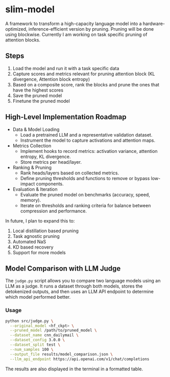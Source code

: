 # slim-model

A framework to transform a high-capacity language model into a hardware-optimized, inference-efficient version by pruning.
Pruning will be done using blockwise. Currently I am working on task specific pruning of attention blocks.

## Steps

1. Load the model and run it with a task specific data
2. Capture scores and metrics relevant for pruning attention block (KL divergence, Attention block entropy)
3. Based on a composite score, rank the blocks and prune the ones that have the highest scores
4. Save the pruned model
5. Finetune the pruned model

## High-Level Implementation Roadmap

- Data & Model Loading
  - Load a pretrained LLM and a representative validation dataset.
  - Instrument the model to capture activations and attention maps.
- Metrics Collection
  - Implement hooks to record metrics: activation variance, attention entropy, KL divergence.
  - Store metrics per head/layer.
- Ranking & Pruning
  - Rank heads/layers based on collected metrics.
  - Define pruning thresholds and functions to remove or bypass low-impact components.
- Evaluation & Iteration
  - Evaluate the pruned model on benchmarks (accuracy, speed, memory).
  - Iterate on thresholds and ranking criteria for balance between compression and performance.

In future, I plan to expand this to:

1. Local distillation based pruning
2. Task agnostic pruning
3. Automated NaS
4. KD based recovery
5. Support for more models

## Model Comparison with LLM Judge

The `judge.py` script allows you to compare two language models using an LLM as a judge. It runs a dataset through both models, stores the detokenized outputs, and then uses an LLM API endpoint to determine which model performed better.

### Usage

```bash
python src/judge.py \
  --original_model <hf_ckpt> \
  --pruned_model /path/to/pruned_model \
  --dataset_name cnn_dailymail \
  --dataset_config 3.0.0 \
  --dataset_split test \
  --num_samples 100 \
  --output_file results/model_comparison.json \
  --llm_api_endpoint https://api.openai.com/v1/chat/completions
```

The results are also displayed in the terminal in a formatted table.
